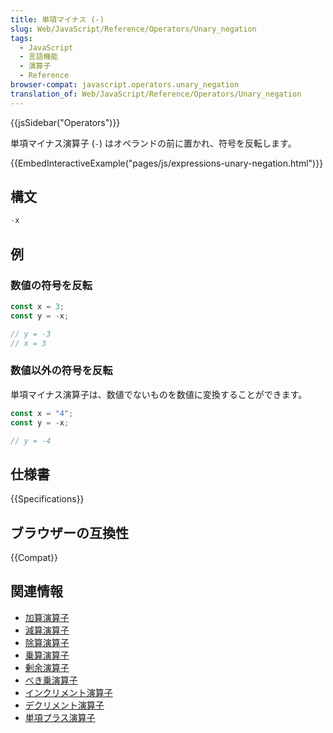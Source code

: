 ```yaml
---
title: 単項マイナス (-)
slug: Web/JavaScript/Reference/Operators/Unary_negation
tags:
  - JavaScript
  - 言語機能
  - 演算子
  - Reference
browser-compat: javascript.operators.unary_negation
translation_of: Web/JavaScript/Reference/Operators/Unary_negation
---
```

{{jsSidebar("Operators")}}

単項マイナス演算子 (`-`) はオペランドの前に置かれ、符号を反転します。

{{EmbedInteractiveExample("pages/js/expressions-unary-negation.html")}}

## 構文

```js
-x
```

## 例

### 数値の符号を反転

```js
const x = 3;
const y = -x;

// y = -3
// x = 3
```

### 数値以外の符号を反転

単項マイナス演算子は、数値でないものを数値に変換することができます。

```js
const x = "4";
const y = -x;

// y = -4
```

## 仕様書

{{Specifications}}

## ブラウザーの互換性

{{Compat}}

## 関連情報

- [加算演算子](/ja/docs/Web/JavaScript/Reference/Operators/Addition)
- [減算演算子](/ja/docs/Web/JavaScript/Reference/Operators/Subtraction)
- [除算演算子](/ja/docs/Web/JavaScript/Reference/Operators/Division)
- [乗算演算子](/ja/docs/Web/JavaScript/Reference/Operators/Multiplication)
- [剰余演算子](/ja/docs/Web/JavaScript/Reference/Operators/Remainder)
- [べき乗演算子](/ja/docs/Web/JavaScript/Reference/Operators/Exponentiation)
- [インクリメント演算子](/ja/docs/Web/JavaScript/Reference/Operators/Increment)
- [デクリメント演算子](/ja/docs/Web/JavaScript/Reference/Operators/Decrement)
- [単項プラス演算子](/ja/docs/Web/JavaScript/Reference/Operators/Unary_plus)
